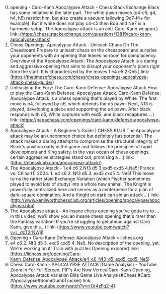 ---
---
0. opening - Caro-Kann Apocalypse Attack - Chess Stack Exchange
Black has some initiative in the later part. The white pawn moves (c4-c5, g4, h4, h5) restrict him, but also create a vacuum (allowing Qc7-f4+ for example). But if white does not play c4-c5 then Bd6 and Ne7 is a harmonic setup. The Apocalypse attack is an anti-Caro-Kann weapon.)
link: (https://chess.stackexchange.com/questions/13819/caro-kann-apocalypse-attack)
1. Chess Openings: Apocalypse Attack - Unleash Chaos On The Chessboard
Prepare to unleash chaos on the chessboard and surprise your opponents with an opening that leaves no room for complacency. Overview of the Apocalypse Attack: The Apocalypse Attack is a daring and aggressive opening that aims to disrupt your opponent's plans right from the start. It is characterized by the moves 1.e4 e5 2.Qh5.)
link: (https://thetimesofchess.com/chess/chess-openings-apocalypse-attack-chess-guide/)
2. Unleashing the Fury: The Caro-Kann Defense: Apocalypse Attack
How to play the Caro-Kann Defense: Apocalypse Attack. Caro-Kann Defense: Apocalypse Attack is a chess opening that's played by White. The first move is e4, followed by c6, which defends the d5 pawn. Next, Nf3 is played, developing a piece and supporting the e4 pawn. After black responds with d5, White captures with exd5, and black recaptures ...)
link: (https://papachess.com/openings/caro-kann-defense-apocalypse-attack)
3. Apocalypse Attack - A Beginner's Guide | CHESS KLUB
The Apocalypse attack may be an uncommon choice but definitely has potential. The attack makes a daring attempt to compromise the structural integrity of Black's position early in the game and follows the principles of rapid development and King safety. In the vast ocean of chess openings, certain aggressive strategies stand out, promising a ...)
link: (https://chessklub.com/apocalypse-attack/)
4. The Apocalypse Attack - 1.e4 c6 2.Nf3 d5 3.exd5 cxd5 4.Ne5!
France vs. China (1) 2004. 1. e4 c6 2. Nf3 d5 3. exd5 cxd5 4. Ne5! This move turns the rather staid Exchange Variation (which Fischer sometimes played to avoid lots of study) into a whole new animal. The Knight is powerfully centralized here and serves as a centerpiece for a plan of dark-square domination. And a Knight on dark can aid an attack ...)
link: (http://www.kenilworthchessclub.org/articles/opening/apocalypse/apocalypse.htm)
5. The Apocalypse attack - An insane chess opening you've gotta try to ...
In this video, we'll show you an insane chess opening that's rarer than the Fantasy variation! If you're struggling to get ahead against Caro Kann, give this...)
link: (https://www.youtube.com/watch?v=L_dcT2rNWjI)
6. Opening • Caro-Kann Defense: Apocalypse Attack • lichess.org
1. e4 c6 2. Nf3 d5 3. exd5 cxd5 4. Ne5. No description of the opening, yet. We're working on it! Train with puzzles Opening explorer)
link: (https://lichess.org/opening/Caro-Kann_Defense_Apocalypse_Attack/e4_c6_Nf3_d5_exd5_cxd5_Ne5)
7. Chess Caro-Kann - APOCALYPSE ATTACK (Game Analysis) - YouTube
Zoom In For Full Screen, PIP's Are Now VerticalCaro-Kann Opening, Apocalypse Attack Variation Blitz Game Live Analysis#Chess #Caro #Apocalypse#SomeDumbTrucker)
link: (https://www.youtube.com/watch?v=rrGr4xFq2-4)
